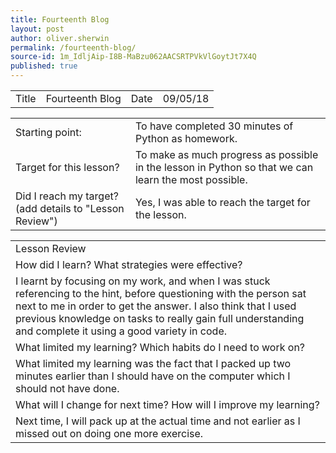 ```yaml
---
title: Fourteenth Blog
layout: post
author: oliver.sherwin
permalink: /fourteenth-blog/
source-id: 1m_IdljAip-I8B-MaBzu062AACSRTPVkVlGoytJt7X4Q
published: true
---
```

<table>
  <tr>
    <td>Title</td>
    <td>Fourteenth Blog</td>
    <td>Date</td>
    <td>09/05/18</td>
  </tr>
</table>


<table>
  <tr>
    <td>Starting point:</td>
    <td>To have completed 30 minutes of Python as homework.</td>
  </tr>
  <tr>
    <td>Target for this lesson?</td>
    <td>To make as much progress as possible in the lesson in Python so that we can learn the most possible.</td>
  </tr>
  <tr>
    <td>Did I reach my target?
(add details to "Lesson Review")</td>
    <td>Yes, I was able to reach the target for the lesson.</td>
  </tr>
</table>


<table>
  <tr>
    <td>Lesson Review</td>
  </tr>
  <tr>
    <td>How did I learn? What strategies were effective?</td>
  </tr>
  <tr>
    <td>I learnt by focusing on my work, and when I was stuck referencing to the hint, before questioning with the person sat next to me in order to get the answer. I also think that I used previous knowledge on tasks to really gain full understanding and complete it using a good variety in code.</td>
  </tr>
  <tr>
    <td>What limited my learning? Which habits do I need to work on?</td>
  </tr>
  <tr>
    <td>What limited my learning was the fact that I packed up two minutes earlier than I should have on the computer which I should not have done.</td>
  </tr>
  <tr>
    <td>What will I change for next time? How will I improve my learning?</td>
  </tr>
  <tr>
    <td>Next time, I will pack up at the actual time and not earlier as I missed out on doing one more exercise.</td>
  </tr>
</table>


